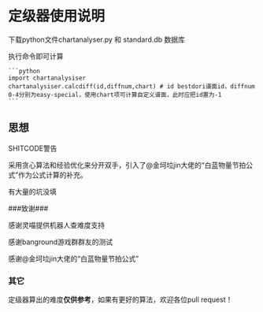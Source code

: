 # 定级器使用说明

下载python文件chartanalyser.py 和 standard.db 数据库

执行命令即可计算

    ```python
    import chartanalysiser
    chartanalysiser.calcdiff(id,diffnum,chart) # id bestdori谱面id，diffnum 0-4分别为easy-special，使用chart项可计算自定义谱面，此时应把id置为-1
    ```
## 思想

SHITCODE警告

采用贪心算法和经验优化来分开双手，引入了@金坷垃jin大佬的“白蓝物量节拍公式”作为公式计算的补充。

有大量的坑没填

###致谢###

感谢灵喵提供机器人查难度支持

感谢banground游戏群群友的测试

感谢@金坷垃jin大佬的“白蓝物量节拍公式”

### 其它

定级器算出的难度**仅供参考**，如果有更好的算法，欢迎各位pull request！